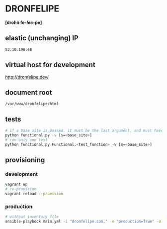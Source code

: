 # DRONFELIPE
**[drohn fe-*lee*-pe]**

## elastic (unchanging) IP
`52.10.190.68`

## virtual host for development
<http://dronfelipe.dev/>

## document root
`/var/www/dronfelipe/html`

## tests
```sh
# if a base site is passed, it must be the last argument, and must have the form shown below
python functional.py -v [s=<base_site>]
# run only one test
python functional.py Functional.<test_function> -v [s=<base_site>]
```


## provisioning
### development
```sh
vagrant up
# re-provision
vagrant reload --provision
```

### production
```sh
# without inventory file
ansible-playbook main.yml -i "dronfelipe.com," -e "production=True" -u ubuntu
```
